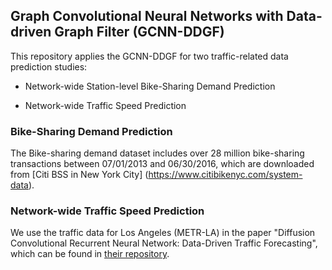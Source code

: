 ## Graph Convolutional Neural Networks with Data-driven Graph Filter (GCNN-DDGF)

This repository applies the GCNN-DDGF for two traffic-related data prediction studies:

* Network-wide Station-level Bike-Sharing Demand Prediction

* Network-wide Traffic Speed Prediction

### Bike-Sharing Demand Prediction 

The Bike-sharing demand dataset includes over 28 million bike-sharing transactions between 07/01/2013 and 06/30/2016, which are downloaded from [Citi BSS in New York City] (https://www.citibikenyc.com/system-data).

### Network-wide Traffic Speed Prediction

We use the traffic data for Los Angeles (METR-LA) in the paper "Diffusion Convolutional Recurrent Neural Network: Data-Driven Traffic Forecasting", which can be found in [their repository](https://github.com/liyaguang/DCRNN). 
